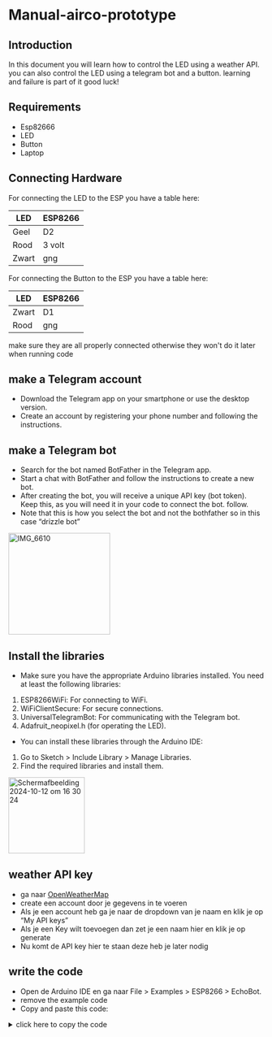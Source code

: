 # Manual-airco-prototype

## Introduction
In this document you will learn how to control the LED using a weather API. you can also control the LED using a telegram bot and a button. learning and failure is part of it good luck!

## Requirements

- Esp82666
- LED
- Button
- Laptop

## Connecting Hardware
For connecting the LED to the ESP you have a table here:

|     LED       |    ESP8266    |
| ------------- | ------------- |
|     Geel      |      D2       |
|     Rood      |    3 volt     |
|     Zwart     |     gng       |


For connecting the Button to the ESP you have a table here:

|     LED       |    ESP8266    |
| ------------- | ------------- |
|     Zwart     |      D1       |
|     Rood      |     gng       |

make sure they are all properly connected otherwise they won't do it later when running code 


## make a Telegram account
- Download the Telegram app on your smartphone or use the desktop version.
- Create an account by registering your phone number and following the instructions.

## make a Telegram bot
- Search for the bot named BotFather in the Telegram app.
- Start a chat with BotFather and follow the instructions to create a new bot.
- After creating the bot, you will receive a unique API key (bot token). Keep this, as you will need it in your code to connect the bot.
 follow.
- Note that this is how you select the bot and not the bothfather so in this case “drizzle bot”
<img src="https://github.com/user-attachments/assets/2a7bc7d9-1d25-4cab-b5bc-9b7aeec2ddb4" alt="IMG_6610" width="200" />

## Install the libraries
- Make sure you have the appropriate Arduino libraries installed. You need at least the following libraries:
1. ESP8266WiFi: For connecting to WiFi.
2. WiFiClientSecure: For secure connections.
3. UniversalTelegramBot: For communicating with the Telegram bot.
4. Adafruit_neopixel.h (for operating the LED).
- You can install these libraries through the Arduino IDE:
1. Go to Sketch > Include Library > Manage Libraries.
2. Find the required libraries and install them.

<img width="150" alt="Scherm­afbeelding 2024-10-12 om 16 30 24" src="https://github.com/user-attachments/assets/00d29f85-3280-4cfd-9e68-ce46e8d89957">

## weather API key

- ga naar [OpenWeatherMap](https://home.openweathermap.org/)
- create een account door je gegevens in te voeren
- Als je een account heb ga je naar de dropdown van je naam en klik je op “My API keys” 
- Als je een Key wilt toevoegen dan zet je een naam hier en klik je op generate
- Nu komt de API key hier te staan deze heb je later nodig

## write the code

- Open de Arduino IDE en ga naar File > Examples > ESP8266 > EchoBot.
- remove the example code
- Copy and paste this code:
<details>
<summary>click here to copy the code</summary>

```cpp
#include <ESP8266WiFi.h>
#include <WiFiClientSecure.h>
#include <UniversalTelegramBot.h>
#include <Adafruit_NeoPixel.h>    // Voeg de NeoPixel library toe

// Wifi network station credentials
#define WIFI_SSID ""
#define WIFI_PASSWORD ""
// Telegram BOT Token (Get from Botfather)
#define BOT_TOKEN ""

// OpenWeatherMap API-instellingen
const char* server = "api.openweathermap.org";
String city = "Amsterdam,NL";        // Vervang door jouw stad
String apiKey = "";      // Vervang door jouw OpenWeatherMap API-sleutel

const unsigned long BOT_MTBS = 5000;   // Tijd tussen berichten checks (in milliseconden)

X509List cert(TELEGRAM_CERTIFICATE_ROOT);
WiFiClientSecure secured_client;
UniversalTelegramBot bot(BOT_TOKEN, secured_client);
WiFiClient client;

unsigned long bot_lasttime = 0;         // Variabele om de tijd van de laatste Telegram-berichten-check bij te houden

// LED-strip instellingen
#define LED_STRIP_PIN D2               // Pin voor de LED-strip
#define NUM_LEDS 8                     // Aantal LEDs op de strip
Adafruit_NeoPixel strip(NUM_LEDS, LED_STRIP_PIN, NEO_GRB + NEO_KHZ800);

// Knopinstellingen
#define BUTTON_PIN D1                  // Pin voor de knop
bool ledStatus = false;                // Houd bij of de LED-strip aan of uit is
bool lastButtonState = HIGH;           // Vorige status van de knop (gestart als niet-ingedrukt)
bool apiEnabled = true;                // Variabele om te controleren of de API actief is

void setup() {
  Serial.begin(115200);
  Serial.println();

  // Verbinding maken met het Wifi-netwerk
  Serial.print("Connecting to Wifi SSID ");
  Serial.print(WIFI_SSID);
  WiFi.begin(WIFI_SSID, WIFI_PASSWORD);
  secured_client.setTrustAnchors(&cert);

  while (WiFi.status() != WL_CONNECTED) {
    Serial.print(".");
    delay(500);
  }
  Serial.print("\nWiFi connected. IP address: ");
  Serial.println(WiFi.localIP());

  // LED- en knopinitialisatie
  strip.begin();
  strip.show();

  pinMode(BUTTON_PIN, INPUT_PULLUP);

  // Tijd instellen via NTP
  configTime(0, 0, "pool.ntp.org");
  time_t now = time(nullptr);
  while (now < 24 * 3600) {
    delay(100);
    now = time(nullptr);
  }
}

void loop() {
  // Controleer op nieuwe Telegram-berichten
  if (millis() - bot_lasttime > BOT_MTBS) {
    int numNewMessages = bot.getUpdates(bot.last_message_received + 1);
    while (numNewMessages) {
      handleNewMessages(numNewMessages);
      numNewMessages = bot.getUpdates(bot.last_message_received + 1);
    }
    bot_lasttime = millis();
  }

  // Controleer op weerupdate als de API actief is
  if (apiEnabled) {
    getWeatherData();
  }

  // Knop polling
  checkButton();
}

void getWeatherData() {
  if (client.connect(server, 80)) {
    Serial.println("Connected to weather server");
    client.println("GET /data/2.5/weather?q=" + city + "&appid=" + apiKey + "&units=metric HTTP/1.1");
    client.println("Host: api.openweathermap.org");
    client.println("Connection: close");
    client.println();

    unsigned long timeout = millis();
    while (client.available() == 0) {
      if (millis() - timeout > 5000) {
        Serial.println(">>> Client Timeout!");
        client.stop();
        return;
      }
    }

    String line;
    while (client.available()) {
      line = client.readStringUntil('\n');
      if (line.startsWith("{")) {
        parseWeatherData(line);
        break;
      }
    }
  } else {
    Serial.println("Connection to weather server failed");
  }
}

void parseWeatherData(String jsonString) {
  DynamicJsonDocument doc(1024);
  DeserializationError error = deserializeJson(doc, jsonString);

  if (error) {
    Serial.print("JSON parsing failed: ");
    Serial.println(error.c_str());
    return;
  }

  float temperature = doc["main"]["temp"];
  Serial.print("Current temperature: ");
  Serial.println(temperature);

  // LED-strip activeren bij temperaturen boven 20 graden
  if (temperature < 20.0) { // Stel de temperatuurdrempel in
    setStripColor(0, 0, 255);  // blauw als temperatuur te hoog is
    Serial.println("LED on (cold)");
  } else {
    setStripColor(0, 0, 0);    // LED uit bij hogere temperatuur
    Serial.println("LED off (warm)");
  }
}

void setStripColor(uint8_t r, uint8_t g, uint8_t b) {
  for (int i = 0; i < NUM_LEDS; i++) {
    strip.setPixelColor(i, strip.Color(r, g, b));
  }
  strip.show();
}

void checkButton() {
  bool buttonState = digitalRead(BUTTON_PIN);
  // Controleer of de knop is ingedrukt
  if (buttonState == LOW && lastButtonState == HIGH) {
    // Toggle de LED status en API aan/uit logica
    if (!apiEnabled && !ledStatus) {
      ledStatus = true; // Zet de airco aan zonder API in te schakelen
      setStripColor(255, 255, 255); // Zet LED aan
      Serial.println("Button pressed, LED on and API remains disabled");
    } else {
      apiEnabled = false; // Zet de API uit wanneer de knop wordt ingedrukt
      ledStatus = !ledStatus; // Toggle de LED status
      if (ledStatus) {
        setStripColor(255, 255, 255); // Zet LED aan
        Serial.println("Button pressed, LED on and API disabled");
      } else {
        setStripColor(0, 0, 0); // Zet LED uit
        Serial.println("Button pressed, LED off and API disabled");
      }
    }
  }
  lastButtonState = buttonState; // Update de vorige knopstatus
}

void handleNewMessages(int numNewMessages) {
  for (int i = 0; i < numNewMessages; i++) {
    String message = bot.messages[i].text;
    Serial.print("Received message: ");
    Serial.println(message);

    // Reactie op Telegram berichten
    if (message == "airco on") {
      ledStatus = true;
      setStripColor(255, 255, 255);
      bot.sendMessage(bot.messages[i].chat_id, "airco is nu aan!", "");
    } else if (message == "airco off") {
      ledStatus = false;
      setStripColor(0, 0, 0);
      bot.sendMessage(bot.messages[i].chat_id, "airco is nu uit!", "");
    } else if (message == "API") {
      apiEnabled = true;  // Zet de API weer aan
      bot.sendMessage(bot.messages[i].chat_id, "API is nu ingeschakeld!", "");
      Serial.println("API enabled by Telegram command.");
    } else {
      bot.sendMessage(bot.messages[i].chat_id, "Ik begrijp het niet. Typ 'airco on' om de LED-strip aan te zetten of 'airco off' om hem uit te zetten.", "");
    }
  }
}

- At #define WIFI_SSID“” and #Define WIFI_PASSWORD “” **change your own wifi data**
- then put by #define BOT_TOKEN "" **your token from the telgram bot you have make**
- By String city = "";  **Replace with your city**
- By String apiKey = ""; **Replace with your OpenWeatherMap API-key**
<img width="500" alt="Scherm­afbeelding 2024-10-12 om 17 24 53" src="https://github.com/user-attachments/assets/396a8234-3d08-4fec-9a08-8b0cf501017f">

## Upload de code to the ESP8266
- Connect your ESP8266 to the computer.
- Choose the correct board and port in the Arduino IDE.
- Click the upload button to upload the code to your ESP8266.


## open the serial monitor

- Open the serial monitor in the Arduino IDE by clicking right above on the magnifying glass.
- Set the baud rate to 115200.
- Check if any error messages appear. If any strange characters appear, check your WiFi credentials:
- Make sure you have entered the correct SSID and password.

## fix errors troubleshooting:
If no connection is made to the esp8266 check the following:

- check that you have entered the correct wifi data
- If you are on a hotspot try using a wifi network
- Make sure you have connected the right pins 

If the API is not working then in the serial monitor you will see “client not detect” check:
- if you copied and pasted the correct API key. 
- Otherwise create a new key and try that.

## LED on

If all goes well, the LED is now connected to the API and if the temperature is above this many degrees the LED turns blue. 

## Start a conversation with the Telegram bot

- Start a chat with your bot in Telegram.
You should see a confirmation in the serial monitor that the bot is active.
- Now if you write “airco off” in the Telegram bot then the LED would now turn off and you will see in the serial monitor that this it is actually off. If you want to turn it on again then write “airco on”. - Note that if you write “airco off” then the API is no longer active. If you want to activate the API again then write “API” then the API is on again and the LED turns blue at the given value.
- If the LED is enabled then the LED is blue if you control the LED via telegram then it is white so you can distinguish when the API is enabled or not.

## Button click

- If the API is disabled then you could manually press the button so that it comes back on. Note that the API is then disabled and the LED turns white in color.

<img width="1394" alt="Scherm­afbeelding 2024-10-12 om 15 16 28" src="https://github.com/user-attachments/assets/fbe6b377-783f-4cbe-936f-bccc6e6f1a65">


 






